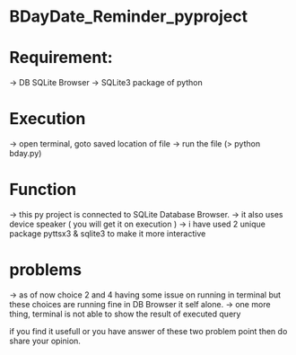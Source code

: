 # BDayDate_Reminder_pyproject

# Requirement:
-> DB SQLite Browser
-> SQLite3 package of python

# Execution
-> open terminal, goto saved location of file
-> run the file (> python bday.py)

# Function
-> this py project is connected to SQLite Database Browser.
-> it also uses device speaker ( you will get it on execution )
-> i have used 2 unique package pyttsx3 & sqlite3 to make it more interactive

# problems
-> as of now choice 2 and 4 having some issue on running in terminal but these choices are running fine in DB Browser it self alone.
-> one more thing, terminal is not able to show the result of executed query

if you find it usefull or you have answer of these two problem point then do share your opinion.
